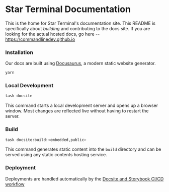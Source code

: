# Star Terminal Documentation

This is the home for Star Terminal's documentation site. This README is specifically about _building_ and contributing to the docs site. If you are looking for the actual hosted docs, go here -- https://commandlinedev.github.io

### Installation

Our docs are built using [Docusaurus](https://docusaurus.io/), a modern static website generator.

```sh
yarn
```

### Local Development

```sh
task docsite
```

This command starts a local development server and opens up a browser window. Most changes are reflected live without having to restart the server.

### Build

```sh
task docsite:build:<embedded,public>
```

This command generates static content into the `build` directory and can be served using any static contents hosting service.

### Deployment

Deployments are handled automatically by the [Docsite and Storybook CI/CD workflow](../.github/workflows/deploy-docsite.yml)
